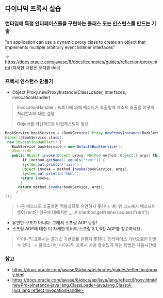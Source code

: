
## 다이나믹 프록시 실습

### 런타임에 특정 인터페이스들을 구현하는 클래스 또는 인스턴스를 만드는 기술

"an application can use a dynamic proxy class to create an object that implements multiple arbitrary event listener interfaces" 

-> https://docs.oracle.com/javase/8/docs/technotes/guides/reflection/proxy.html  (자세한 내용은 오라클 doc)

### 프록시 인스턴스 만들기
+ Object Proxy.newProxyInstance(ClassLoader, Interfaces, InvocationHandler) 

> InvocationHandler : 프록시에 의해 메소드가 호출될때 메소드 호출을 어떻게 처리할지에 대한 설명
>
> Object를 리턴하므로 타입캐스팅이 필요

```java
BookService bookService = (BookService) Proxy.newProxyInstance(BookService.class.getClassLoader(), new 
Class[]{BookService.class}, 
 new InvocationHandler() { 
   BookService bookService = new DefaultBookService(); 
   @Override 
   public Object invoke(Object proxy, Method method, Object[] args) throws Throwable { 
        if (method.getName().equals("rent")) { 
        System.out.println("aaaa"); 
        Object invoke = method.invoke(bookService, args); 
        System.out.println("bbbb"); 
       return invoke; 
       } 
      return method.invoke(bookService, args); 
     } 
});
```

> 다른 메소드도 호출하면 적용되므로 유연하지 못하다. 예) 위 코드에서 메소드이름이 rent인 경우에 대해서만 ,,,, if (method.getName().equals("rent"))

+ 유연한 구조가 아니다. 그래서 스프링 AOP 등장! 
+ 스프링 AOP에 대한 더 자세한 토비의 스프링 3.1, 6장 AOP를 참고하세요. 

> 다이나믹 프록시는 클래스 기반으로 만들지 못한다. 인터페이스 기반으로만 만들 수 있다. -> 클래스기반 다이나믹 프록시 사용 할수있게 하는 방법은 다음시간에  
### 참고

+ https://docs.oracle.com/javase/8/docs/technotes/guides/reflection/proxy.html 
+ https://docs.oracle.com/javase/8/docs/api/java/lang/reflect/Proxy.html#newProxyInstance-java.lang.ClassLoader-java.lang.Class:A-java.lang.reflect.InvocationHandler- 
